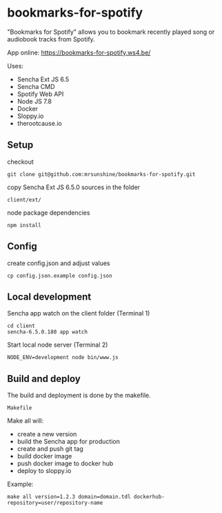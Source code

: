 # bookmarks-for-spotify
"Bookmarks for Spotify" allows you to bookmark recently played song or audiobook tracks from Spotify.

App online: https://bookmarks-for-spotify.ws4.be/

Uses:
* Sencha Ext JS 6.5
* Sencha CMD
* Spotify Web API
* Node JS 7.8
* Docker
* Sloppy.io
* therootcause.io


## Setup

checkout

    git clone git@github.com:mrsunshine/bookmarks-for-spotify.git

copy Sencha Ext JS 6.5.0 sources in the folder

    client/ext/

node package dependencies

    npm install

## Config

create config.json and adjust values

    cp config.json.example config.json

## Local development

Sencha app watch on the client folder (Terminal 1)

    cd client
    sencha-6.5.0.180 app watch

Start local node server (Terminal 2)

    NODE_ENV=development node bin/www.js


## Build and deploy

The build and deployment is done by the makefile.

    Makefile

Make all will:
 * create a new version
 * build the Sencha app for production
 * create and push git tag
 * build docker image
 * push docker image to docker hub
 * deploy to sloppy.io

Example:

    make all version=1.2.3 domain=domain.tdl dockerhub-repository=user/repository-name

